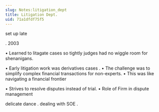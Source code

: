```yaml
---
slug: Notes:litigation_dept
title: Litigation Dept.
uid: 71a1dfdf75f5
---
```


set up late

. 2003

• Learned to litagate cases so tightly judges had
no wiggle room
for shenanigans.

• Early litigation work was
derivatives cases
.
• The challenge was to simplify complex financial transactions for non-experts.
• This was like
navigating a financial frontier

• Strives to
resolve disputes
instead of trial.
• Role of Firm in
dispute management

delicate dance
.
dealing with SOE
.